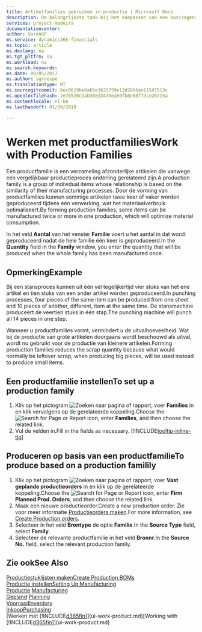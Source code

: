 ```yaml
---
title: Artikelfamilies gebruiken in productie | Microsoft Docs
description: De belangrijkste taak bij het aanpassen van een basisagenda voor uw bedrijf of voor een van uw zakelijke partners is het invoeren van wijzigingen in de statuswaarden Werkdag en Vrije dag.
services: project-madeira
documentationcenter: 
author: SorenGP
ms.service: dynamics365-financials
ms.topic: article
ms.devlang: na
ms.tgt_pltfrm: na
ms.workload: na
ms.search.keywords: 
ms.date: 09/05/2017
ms.author: sgroespe
ms.translationtype: HT
ms.sourcegitcommit: bec0619be0a65e3625759e13d2866ac615d7513c
ms.openlocfilehash: 2e76520cdab388d3430ea50fb8e88f7dce26715a
ms.contentlocale: nl-be
ms.lasthandoff: 01/30/2018

---
```

# <a name="work-with-production-families"></a><span data-ttu-id="3e526-103">Werken met productfamilies</span><span class="sxs-lookup"><span data-stu-id="3e526-103">Work with Production Families</span></span>
<span data-ttu-id="3e526-104">Een productfamilie is een verzameling afzonderlijke artikelen die vanwege een vergelijkbaar productieproces onderling gerelateerd zijn.</span><span class="sxs-lookup"><span data-stu-id="3e526-104">A production family is a group of individual items whose relationship is based on the similarity of their manufacturing processes.</span></span> <span data-ttu-id="3e526-105">Door de vorming van productfamilies kunnen sommige artikelen twee keer of vaker worden geproduceerd tijdens één verwerking, wat het materiaalverbruik optimaliseert.</span><span class="sxs-lookup"><span data-stu-id="3e526-105">By forming production families, some items can be manufactured twice or more in one production, which will optimize material consumption.</span></span>

<span data-ttu-id="3e526-106">In het veld **Aantal** van het venster **Familie** voert u het aantal in dat wordt geproduceerd nadat de hele familie één keer is geproduceerd.</span><span class="sxs-lookup"><span data-stu-id="3e526-106">In the **Quantity** field in the **Family** window, you enter the quantity that will be produced when the whole family has been manufactured once.</span></span>

## <a name="example"></a><span data-ttu-id="3e526-107">Opmerking</span><span class="sxs-lookup"><span data-stu-id="3e526-107">Example</span></span>
<span data-ttu-id="3e526-108">Bij een stansproces kunnen uit één vel tegelijkertijd vier stuks van het ene artikel en tien stuks van een ander artikel worden geproduceerd.</span><span class="sxs-lookup"><span data-stu-id="3e526-108">In punching processes, four pieces of the same item can be produced from one sheet and 10 pieces of another, different, item at the same time.</span></span> <span data-ttu-id="3e526-109">De stansmachine produceert de veertien stuks in één stap.</span><span class="sxs-lookup"><span data-stu-id="3e526-109">The punching machine will punch all 14 pieces in one step.</span></span>

<span data-ttu-id="3e526-110">Wanneer u productfamilies vormt, vermindert u de uitvalhoeveelheid. Wat bij de productie van grote artikelen doorgaans wordt beschouwd als uitval, wordt nu gebruikt voor de productie van kleinere artikelen.</span><span class="sxs-lookup"><span data-stu-id="3e526-110">Forming production families reduces the scrap quantity because what would normally be leftover scrap, when producing big pieces, will be used instead to produce small items.</span></span>

## <a name="to-set-up-a-production-family"></a><span data-ttu-id="3e526-111">Een productfamilie instellen</span><span class="sxs-lookup"><span data-stu-id="3e526-111">To set up a production family</span></span>
1. <span data-ttu-id="3e526-112">Klik op het pictogram ![Zoeken naar pagina of rapport](media/ui-search/search_small.png "pictogram Zoeken naar pagina of rapport"), voer **Families** in en klik vervolgens op de gerelateerde koppeling.</span><span class="sxs-lookup"><span data-stu-id="3e526-112">Choose the ![Search for Page or Report](media/ui-search/search_small.png "Search for Page or Report icon") icon, enter **Families**, and then choose the related link.</span></span>
2. <span data-ttu-id="3e526-113">Vul de velden in.</span><span class="sxs-lookup"><span data-stu-id="3e526-113">Fill in the fields as necessary.</span></span> [!INCLUDE[tooltip-inline-tip](includes/tooltip-inline-tip_md.md)]

## <a name="to-produce-based-on-a-production-familily"></a><span data-ttu-id="3e526-114">Produceren op basis van een productfamilie</span><span class="sxs-lookup"><span data-stu-id="3e526-114">To produce based on a production familily</span></span>
1. <span data-ttu-id="3e526-115">Klik op het pictogram ![Zoeken naar pagina of rapport](media/ui-search/search_small.png "pictogram Zoeken naar pagina of rapport"), voer **Vast geplande productieorders** in en klik op de gerelateerde koppeling.</span><span class="sxs-lookup"><span data-stu-id="3e526-115">Choose the ![Search for Page or Report](media/ui-search/search_small.png "Search for Page or Report icon") icon, enter **Firm Planned Prod. Orders**, and then choose the related link.</span></span>
2. <span data-ttu-id="3e526-116">Maak een nieuwe productieorder.</span><span class="sxs-lookup"><span data-stu-id="3e526-116">Create a new production order.</span></span> <span data-ttu-id="3e526-117">Zie voor meer informatie [Productieorders maken](production-how-to-create-production-orders.md).</span><span class="sxs-lookup"><span data-stu-id="3e526-117">For more information, see [Create Production orders](production-how-to-create-production-orders.md).</span></span>
3. <span data-ttu-id="3e526-118">Selecteer in het veld **Brontype** de optie **Familie**.</span><span class="sxs-lookup"><span data-stu-id="3e526-118">In the **Source Type** field, select **Family**.</span></span>  
4. <span data-ttu-id="3e526-119">Selecteer de relevante productfamilie in het veld **Bronnr.**</span><span class="sxs-lookup"><span data-stu-id="3e526-119">In the **Source No.** field, select the relevant production family.</span></span>

## <a name="see-also"></a><span data-ttu-id="3e526-120">Zie ook</span><span class="sxs-lookup"><span data-stu-id="3e526-120">See Also</span></span>
[<span data-ttu-id="3e526-121">Productiestuklijsten maken</span><span class="sxs-lookup"><span data-stu-id="3e526-121">Create Production BOMs</span></span>](production-how-to-create-production-boms.md)  
[<span data-ttu-id="3e526-122">Productie instellen</span><span class="sxs-lookup"><span data-stu-id="3e526-122">Setting Up Manufacturing</span></span>](production-configure-production-processes.md)  
<span data-ttu-id="3e526-123">[Productie](production-manage-manufacturing.md)  </span><span class="sxs-lookup"><span data-stu-id="3e526-123">[Manufacturing](production-manage-manufacturing.md)  </span></span>  
<span data-ttu-id="3e526-124">[Gepland](production-planning.md) </span><span class="sxs-lookup"><span data-stu-id="3e526-124">[Planning](production-planning.md) </span></span>  
[<span data-ttu-id="3e526-125">Voorraad</span><span class="sxs-lookup"><span data-stu-id="3e526-125">Inventory</span></span>](inventory-manage-inventory.md)  
[<span data-ttu-id="3e526-126">Inkoop</span><span class="sxs-lookup"><span data-stu-id="3e526-126">Purchasing</span></span>](purchasing-manage-purchasing.md)  
<span data-ttu-id="3e526-127">[Werken met [!INCLUDE[d365fin](includes/d365fin_md.md)]](ui-work-product.md)</span><span class="sxs-lookup"><span data-stu-id="3e526-127">[Working with [!INCLUDE[d365fin](includes/d365fin_md.md)]](ui-work-product.md)</span></span>

